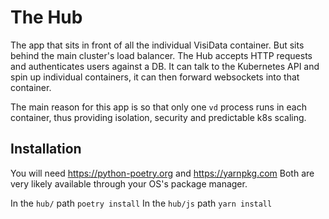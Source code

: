 # The Hub

The app that sits in front of all the individual VisiData container. But sits
behind the main cluster's load balancer. The Hub accepts HTTP requests and
authenticates users against a DB. It can talk to the Kubernetes API and spin
up individual containers, it can then forward websockets into that container.

The main reason for this app is so that only one `vd` process runs in each
container, thus providing isolation, security and predictable k8s scaling.

## Installation
You will need https://python-poetry.org and https://yarnpkg.com Both are very
likely available through your OS's package manager.

In the `hub/` path `poetry install`
In the `hub/js` path `yarn install`

